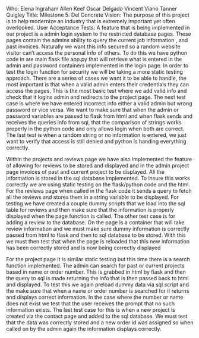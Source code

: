 ﻿Who: Elena Ingraham Allen Keef Oscar Delgado Vincent Viano Tanner Quigley
Title: Milestone 5: Del Concrete
Vision: The purpose of this project is to help modernize an industry that is extremely important yet often overlooked. 
User Acceptance Tests: A feature that is being implemented in our project is a admin login system to the restricted database pages. These pages contain the admins ability to query the current job information , and past invoices. Naturally we want this info secured so a  random website visitor can’t access the personal info of others. To do this we have python code in are main flask file app.py that will retrieve what is entered in the admin and password containers implemented in the login page. 
        In order to test the login function for security we will be taking a more static testing approach. There are a series of cases we want it to be able to handle, the most important is that when a valid admin enters their credentials they can access the pages. This is the most basic test where we add valid info and check that it logins admin and redirects to the project page. The next test case is where we have entered incorrect info either a valid admin but wrong password or vice versa. We want to make sure that when the admin or password variables are passed to flask from html and when flask sends and receives the queries info from sql, that the comparison of strings works properly in the python code and only allows login when both are correct. The last test is when a random string or no information is entered, we just want to verify that access is still denied and python is handing everything correctly.

Within the projects and reviews page we have also implemented the feature of allowing for reviews to be stored and displayed and in the admin project page invoices of past and current project to be displayed. All the information is stored in the sql database implemented. To insure this works correctly we are using static testing on the flask/python code and the html. For the reviews page when called in the flask code it sends a query to fetch all the reviews and stores them in a string variable to be displayed. For testing we have created a couple dummy scripts that we load into the sql table for reviews and then make sure that the information is properly displayed when the page function is called. The other test case is for adding a review to the database. On the page is a container that will take review information and we must make sure dummy information is correctly passed from html to flask and then to sql database to be stored. With this we must then test that when the page is reloaded that this new information has been correctly stored and is now being correctly displayed 

For the project page it is similar static testing but this time there is a search function implemented. The admin can search for past or current projects based in name or order number. This is grabbed in html by flask and then the query to sql is made returning the info that is then passed back to html and displayed. To test this we again preload dummy data via sql script and the make sure that when a name or order number is searched for it returns and displays correct information. In the case where the number or name does not exist we test that the user receives the prompt that no such information exists. The last test case for this is when a new project is created via the contact page and added to the sql database. We must test that the data was correctly stored and a new order id was assigned so when called on by the admin again the information displays correctly.